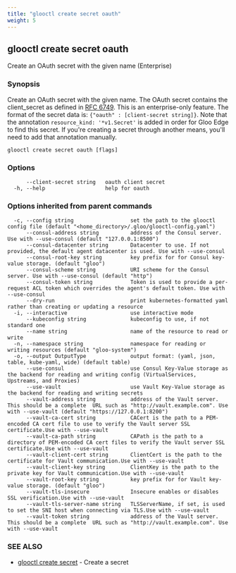 ```yaml
---
title: "glooctl create secret oauth"
weight: 5
---
```

## glooctl create secret oauth

Create an OAuth secret with the given name (Enterprise)

### Synopsis

Create an OAuth secret with the given name. The OAuth secret contains the client_secret as defined in [RFC 6749](https://tools.ietf.org/html/rfc6749). This is an enterprise-only feature. The format of the secret data is: `{"oauth" : [client-secret string]}`. Note that the annotation `resource_kind: '*v1.Secret'` is added in order for Gloo Edge to find this secret. If you're creating a secret through another means, you'll need to add that annotation manually.

```
glooctl create secret oauth [flags]
```

### Options

```
      --client-secret string   oauth client secret
  -h, --help                   help for oauth
```

### Options inherited from parent commands

```
  -c, --config string                  set the path to the glooctl config file (default "<home_directory>/.gloo/glooctl-config.yaml")
      --consul-address string          address of the Consul server. Use with --use-consul (default "127.0.0.1:8500")
      --consul-datacenter string       Datacenter to use. If not provided, the default agent datacenter is used. Use with --use-consul
      --consul-root-key string         key prefix for for Consul key-value storage. (default "gloo")
      --consul-scheme string           URI scheme for the Consul server. Use with --use-consul (default "http")
      --consul-token string            Token is used to provide a per-request ACL token which overrides the agent's default token. Use with --use-consul
      --dry-run                        print kubernetes-formatted yaml rather than creating or updating a resource
  -i, --interactive                    use interactive mode
      --kubeconfig string              kubeconfig to use, if not standard one
      --name string                    name of the resource to read or write
  -n, --namespace string               namespace for reading or writing resources (default "gloo-system")
  -o, --output OutputType              output format: (yaml, json, table, kube-yaml, wide) (default table)
      --use-consul                     use Consul Key-Value storage as the backend for reading and writing config (VirtualServices, Upstreams, and Proxies)
      --use-vault                      use Vault Key-Value storage as the backend for reading and writing secrets
      --vault-address string           address of the Vault server. This should be a complete  URL such as "http://vault.example.com". Use with --use-vault (default "https://127.0.0.1:8200")
      --vault-ca-cert string           CACert is the path to a PEM-encoded CA cert file to use to verify the Vault server SSL certificate.Use with --use-vault
      --vault-ca-path string           CAPath is the path to a directory of PEM-encoded CA cert files to verify the Vault server SSL certificate.Use with --use-vault
      --vault-client-cert string       ClientCert is the path to the certificate for Vault communication.Use with --use-vault
      --vault-client-key string        ClientKey is the path to the private key for Vault communication.Use with --use-vault
      --vault-root-key string          key prefix for for Vault key-value storage. (default "gloo")
      --vault-tls-insecure             Insecure enables or disables SSL verification.Use with --use-vault
      --vault-tls-server-name string   TLSServerName, if set, is used to set the SNI host when connecting via TLS.Use with --use-vault
      --vault-token string             address of the Vault server. This should be a complete  URL such as "http://vault.example.com". Use with --use-vault
```

### SEE ALSO

* [glooctl create secret](../glooctl_create_secret)	 - Create a secret

